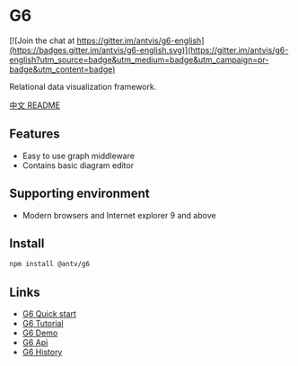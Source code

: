 # G6

[![Join the chat at https://gitter.im/antvis/g6-english](https://badges.gitter.im/antvis/g6-english.svg)](https://gitter.im/antvis/g6-english?utm_source=badge&utm_medium=badge&utm_campaign=pr-badge&utm_content=badge)

Relational data visualization framework.

[中文 README](README-zh_CN.md)

## Features

* Easy to use graph middleware
* Contains basic diagram editor

## Supporting environment

* Modern browsers and Internet explorer 9 and above

## Install

```bash
npm install @antv/g6
```

## Links

* [G6 Quick start](https://antv.alipay.com/zh-cn/g6/1.x/tutorial/index.html)
* [G6 Tutorial](https://antv.alipay.com/zh-cn/g6/1.x/tutorial/base.html)
* [G6 Demo](https://antv.alipay.com/zh-cn/g6/1.x/demo/index.html)
* [G6 Api](https://antv.alipay.com/zh-cn/g6/1.x/api/index.html)
* [G6 History](https://antv.alipay.com/zh-cn/g6/1.x/tutorial/history.html)
